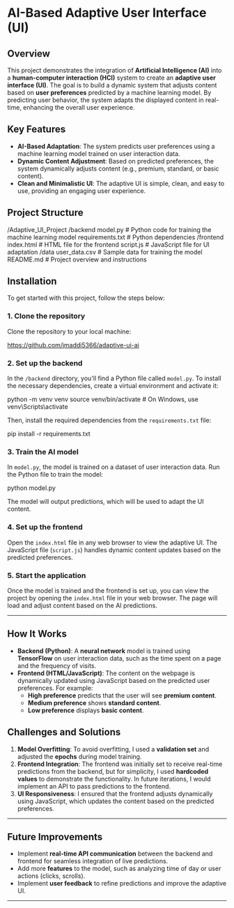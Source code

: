 # AI-Based Adaptive User Interface (UI)

## Overview

This project demonstrates the integration of **Artificial Intelligence (AI)** into a **human-computer interaction (HCI)** system to create an **adaptive user interface (UI)**. The goal is to build a dynamic system that adjusts content based on **user preferences** predicted by a machine learning model. By predicting user behavior, the system adapts the displayed content in real-time, enhancing the overall user experience.

## Key Features

- **AI-Based Adaptation**: The system predicts user preferences using a machine learning model trained on user interaction data.
- **Dynamic Content Adjustment**: Based on predicted preferences, the system dynamically adjusts content (e.g., premium, standard, or basic content).
- **Clean and Minimalistic UI**: The adaptive UI is simple, clean, and easy to use, providing an engaging user experience.
  
## Project Structure

/Adaptive_UI_Project
/backend
model.py # Python code for training the machine learning model
requirements.txt # Python dependencies
/frontend
index.html # HTML file for the frontend
script.js # JavaScript file for UI adaptation
/data
user_data.csv # Sample data for training the model
README.md # Project overview and instructions



## Installation

To get started with this project, follow the steps below:

### 1. Clone the repository

Clone the repository to your local machine:

https://github.com/jmaddi5366/adaptive-ui-ai


### 2. Set up the backend

In the `/backend` directory, you'll find a Python file called `model.py`. To install the necessary dependencies, create a virtual environment and activate it:

python -m venv venv
source venv/bin/activate # On Windows, use venv\Scripts\activate



Then, install the required dependencies from the `requirements.txt` file:

pip install -r requirements.txt


### 3. Train the AI model

In `model.py`, the model is trained on a dataset of user interaction data. Run the Python file to train the model:

python model.py


The model will output predictions, which will be used to adapt the UI content.

### 4. Set up the frontend

Open the `index.html` file in any web browser to view the adaptive UI. The JavaScript file (`script.js`) handles dynamic content updates based on the predicted preferences.

### 5. Start the application

Once the model is trained and the frontend is set up, you can view the project by opening the `index.html` file in your web browser. The page will load and adjust content based on the AI predictions.

---

## How It Works

- **Backend (Python)**: A **neural network** model is trained using **TensorFlow** on user interaction data, such as the time spent on a page and the frequency of visits.
- **Frontend (HTML/JavaScript)**: The content on the webpage is dynamically updated using JavaScript based on the predicted user preferences. For example:
  - **High preference** predicts that the user will see **premium content**.
  - **Medium preference** shows **standard content**.
  - **Low preference** displays **basic content**.

## Challenges and Solutions

1. **Model Overfitting**: To avoid overfitting, I used a **validation set** and adjusted the **epochs** during model training.
2. **Frontend Integration**: The frontend was initially set to receive real-time predictions from the backend, but for simplicity, I used **hardcoded values** to demonstrate the functionality. In future iterations, I would implement an API to pass predictions to the frontend.
3. **UI Responsiveness**: I ensured that the frontend adjusts dynamically using JavaScript, which updates the content based on the predicted preferences.

---

## Future Improvements

- Implement **real-time API communication** between the backend and frontend for seamless integration of live predictions.
- Add more **features** to the model, such as analyzing time of day or user actions (clicks, scrolls).
- Implement **user feedback** to refine predictions and improve the adaptive UI.

---
